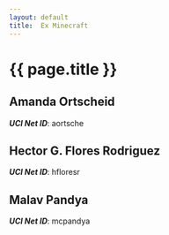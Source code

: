 ```yaml
---
layout: default
title:  Ex Minecraft
---
```


# {{ page.title }}


## Amanda Ortscheid
***UCI Net ID***: aortsche

## Hector G. Flores Rodriguez
***UCI Net ID***: hfloresr

## Malav Pandya
***UCI Net ID***: mcpandya
